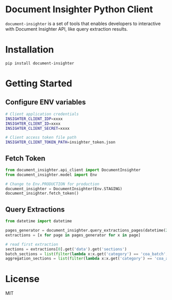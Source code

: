# Document Insighter Python Client

`document-insighter` is a set of tools that enables developers to interactive with Document Insighter API, like query extraction results.

# Installation

`pip install document-insighter`

# Getting Started

## Configure ENV variables

```bash
# Client application credentials
INSIGHTER_CLIENT_IDP=xxxx
INSIGHTER_CLIENT_ID=xxxx
INSIGHTER_CLIENT_SECRET=xxxx

# Client access token file path
INSIGHTER_CLIENT_TOKEN_PATH=insighter_token.json

```

## Fetch Token

```python
from document_insighter.api_client import DocumentInsighter
from document_insighter.model import Env

# Change to Env.PRODUCTION for production
document_insighter = DocumentInsighter(Env.STAGING)
document_insighter.fetch_token()
```

## Query Extractions

```python
from datetime import datetime

pages_generator = document_insighter.query_extractions_pages(datetime(2022, 4, 13), datetime(2022, 4, 14), page_size=50)
extractions = [x for page in pages_generator for x in page]

# read first extraction
sections = extractions[0].get('data').get('sections')
batch_sections = list(filter(lambda x:x.get('category') == 'coa_batch', sections))
aggregation_sections = list(filter(lambda x:x.get('category') == 'coa_aggregation', sections))
```

# License

MIT
